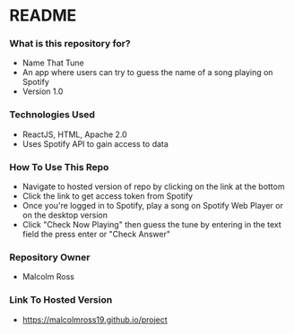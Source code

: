 # README #

### What is this repository for? ###

* Name That Tune
* An app where users can try to guess the name of a song playing on Spotify
* Version 1.0

### Technologies Used ###

* ReactJS, HTML, Apache 2.0
* Uses Spotify API to gain access to data

### How To Use This Repo ###

* Navigate to hosted version of repo by clicking on the link at the bottom
* Click the link to get access token from Spotify
* Once you're logged in to Spotify, play a song on Spotify Web Player or on the desktop version
* Click "Check Now Playing" then guess the tune by entering in the text field the press enter or "Check Answer"

### Repository Owner ###

* Malcolm Ross

### Link To Hosted Version ###
* https://malcolmross19.github.io/project
